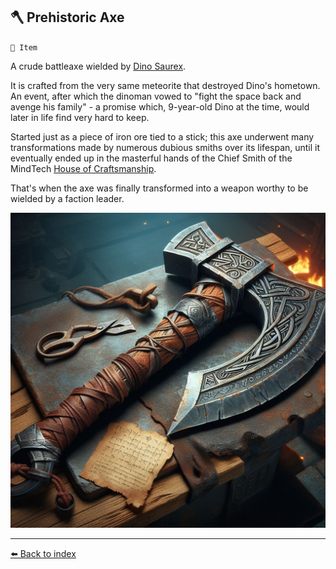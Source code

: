 ## 🪓 Prehistoric Axe

`📜 Item`

A crude battleaxe wielded by [Dino Saurex](/curious_dino.md).

It is crafted from the very same meteorite that destroyed Dino's hometown. An event, after which the dinoman vowed to "fight the space back and avenge his family" - a promise which, 9-year-old Dino at the time, would later in life find very hard to keep.

Started just as a piece of iron ore tied to a stick; this axe underwent many transformations made by numerous dubious smiths over its lifespan, until it eventually ended up in the masterful hands of the Chief Smith of the MindTech [House of Craftsmanship](/house_of_craftsmanship.md).

That's when the axe was finally transformed into a weapon worthy to be wielded by a faction leader.

![Prehistoric Axe](/i/prehistoric_axe.png)


----------
[⬅️ Back to index](/index.md#e4e0_s)